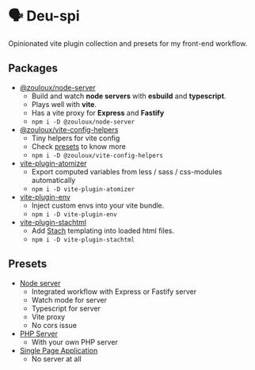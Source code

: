 
# 🗣️ Deu-spi

Opinionated vite plugin collection and presets for my front-end workflow.

## Packages

- [@zouloux/node-server](./packages/node-server)
  - Build and watch **node servers** with **esbuild** and **typescript**.
  - Plays well with **vite**.
  - Has a vite proxy for **Express** and **Fastify**
  - `npm i -D @zouloux/node-server`
- [@zouloux/vite-config-helpers](./packages/vite-config-helpers)
  - Tiny helpers for vite config
  - Check [presets](./presets) to know more
  - `npm i -D @zouloux/vite-config-helpers`
- [vite-plugin-atomizer](./packages/vite-plugin-atomizer)
  - Export computed variables from less / sass / css-modules automatically
  - `npm i -D vite-plugin-atomizer`
- [vite-plugin-env](./packages/vite-plugin-env)
  - Inject custom envs into your vite bundle.
  - `npm i -D vite-plugin-env`
- [vite-plugin-stachtml](./packages/vite-plugin-stachtml)
  - Add [Stach](https://github.com/zouloux/stach) templating into loaded html files.
  - `npm i -D vite-plugin-stachtml`


## Presets

- [Node server](./presets/node-server)
  - Integrated workflow with Express or Fastify server
  - Watch mode for server
  - Typescript for server
  - Vite proxy
  - No cors issue
- [PHP Server](./presets/php-server)
  - With your own PHP server
- [Single Page Application](./presets/single-page-application)
  - No server at all
